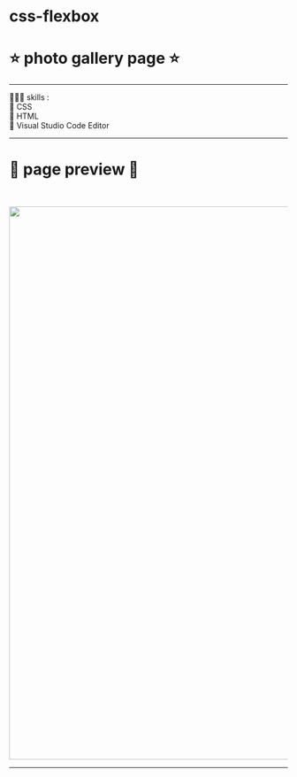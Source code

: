 # css-flexbox
<h1> ⭐️ photo gallery page ⭐️</h1>   <hr>

👩🏻‍💻 skills :  <br>
📎   CSS  <br>
📎   HTML <br>
📎 Visual Studio Code Editor  <br> <hr>

<h1>💫  page preview 💫 </h1> <br>

<img width="1000" src="https://github.com/JomanahMohammed/css-flexbox/assets/113805329/83ff244e-4b08-411a-9f72-292325b32e23" ><br> <hr>

